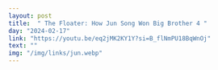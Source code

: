 ```yaml
---
layout: post
title:  " The Floater: How Jun Song Won Big Brother 4 "
day: "2024-02-17" 
link: "https://youtu.be/eq2jMK2KY1Y?si=B_flNmPU18BqWnOj"
text: ""
img: "/img/links/jun.webp"
---
```

